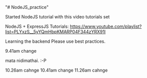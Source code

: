 "# NodeJS_practice" 

Started NodeJS tutorial with this video tutorials set

NodeJS + ExpressJS Tutorials: https://www.youtube.com/playlist?list=PLYxzS__5yYQmHbpKMARP04F344zYRX91I

Learning the backend
Please use best practices.

9.41am change


mata nidimathai. :-P

10.26am cahnge
10.41am change
11.26am cahnge

